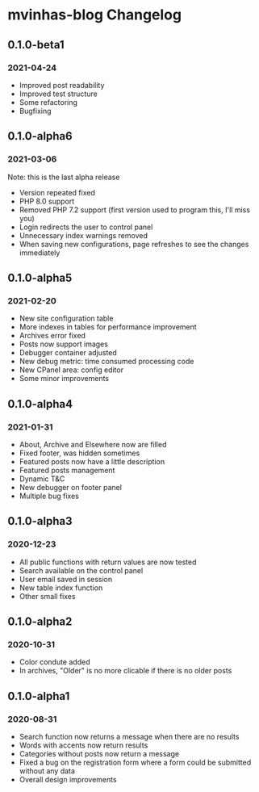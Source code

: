# mvinhas-blog Changelog

## 0.1.0-beta1
### 2021-04-24
  - Improved post readability
  - Improved test structure
  - Some refactoring
  - Bugfixing

## 0.1.0-alpha6
### 2021-03-06
Note: this is the last alpha release
  - Version repeated fixed
  - PHP 8.0 support
  - Removed PHP 7.2 support (first version used to program this, I'll miss you)
  - Login redirects the user to control panel
  - Unnecessary index warnings removed
  - When saving new configurations, page refreshes to see the changes immediately

## 0.1.0-alpha5
### 2021-02-20
  - New site configuration table
  - More indexes in tables for performance improvement
  - Archives error fixed
  - Posts now support images
  - Debugger container adjusted
  - New debug metric: time consumed processing code
  - New CPanel area: config editor
  - Some minor improvements

## 0.1.0-alpha4
### 2021-01-31
  - About, Archive and Elsewhere now are filled
  - Fixed footer, was hidden sometimes
  - Featured posts now have a little description
  - Featured posts management
  - Dynamic T&C
  - New debugger on footer panel
  - Multiple bug fixes

## 0.1.0-alpha3
### 2020-12-23
  - All public functions with return values are now tested
  - Search available on the control panel
  - User email saved in session
  - New table index function
  - Other small fixes

## 0.1.0-alpha2
### 2020-10-31
  - Color condute added
  - In archives, "Older" is no more clicable if there is no older posts

## 0.1.0-alpha1
### 2020-08-31
  - Search function now returns a message when there are no results
  - Words with accents now return results
  - Categories without posts now return a message
  - Fixed a bug on the registration form where a form could be submitted without any data
  - Overall design improvements
